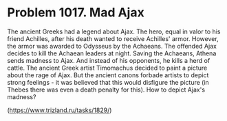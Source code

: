 # Problem 1017. Mad Ajax

The ancient Greeks had a legend about Ajax. The hero, equal in valor to his friend Achilles, after his death wanted to receive Achilles' armor. However, the armor was awarded to Odysseus by the Achaeans. The offended Ajax decides to kill the Achaean leaders at night. Saving the Achaeans, Athena sends madness to Ajax. And instead of his opponents, he kills a herd of cattle. The ancient Greek artist Timomachus decided to paint a picture about the rage of Ajax. But the ancient canons forbade artists to depict strong feelings - it was believed that this would disfigure the picture (in Thebes there was even a death penalty for this). How to depict Ajax's madness?

(https://www.trizland.ru/tasks/1829/)